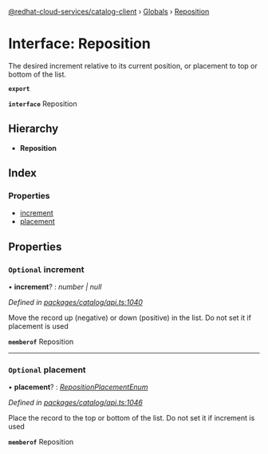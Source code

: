[@redhat-cloud-services/catalog-client](../README.md) › [Globals](../globals.md) › [Reposition](reposition.md)

# Interface: Reposition

The desired increment relative to its current position, or placement to top or bottom of the list.

**`export`** 

**`interface`** Reposition

## Hierarchy

* **Reposition**

## Index

### Properties

* [increment](reposition.md#optional-increment)
* [placement](reposition.md#optional-placement)

## Properties

### `Optional` increment

• **increment**? : *number | null*

*Defined in [packages/catalog/api.ts:1040](https://github.com/RedHatInsights/javascript-clients/blob/master/packages/catalog/api.ts#L1040)*

Move the record up (negative) or down (positive) in the list. Do not set it if placement is used

**`memberof`** Reposition

___

### `Optional` placement

• **placement**? : *[RepositionPlacementEnum](../enums/repositionplacementenum.md)*

*Defined in [packages/catalog/api.ts:1046](https://github.com/RedHatInsights/javascript-clients/blob/master/packages/catalog/api.ts#L1046)*

Place the record to the top or bottom of the list. Do not set it if increment is used

**`memberof`** Reposition
